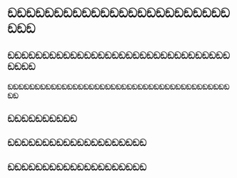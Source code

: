 # ඞඞඞඞඞඞඞඞඞඞඞඞඞඞඞඞඞඞඞඞඞඞඞඞඞඞඞ
## ඞඞඞඞඞඞඞඞඞඞඞඞඞඞඞඞඞඞඞඞඞඞඞඞඞඞඞඞඞඞඞඞඞඞඞඞ
### ඞඞඞඞඞඞඞඞඞඞඞඞඞඞඞඞඞඞඞඞඞඞඞඞඞඞඞඞඞඞඞඞඞඞඞඞඞඞඞඞඞඞඞ
## ඞඞඞඞඞඞඞඞඞඞ
## ඞඞඞඞඞඞඞඞඞඞඞඞඞඞඞඞඞඞඞඞ
## ඞඞඞඞඞඞඞඞඞඞඞඞඞඞඞඞඞඞඞඞ